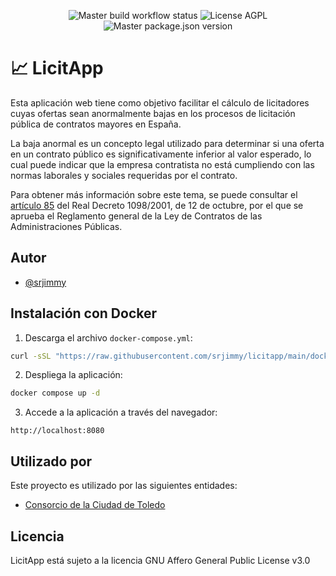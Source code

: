 <p align="center">
  <img alt="Master build workflow status" src="https://img.shields.io/github/actions/workflow/status/srjimmy/licitapp/build.yml?branch=master">
  <img alt="License AGPL" src="https://img.shields.io/github/license/srjimmy/licitapp">
  <img alt="Master package.json version" src="https://img.shields.io/github/package-json/v/srjimmy/licitapp/master">
</p>

# 📈 LicitApp

Esta aplicación web tiene como objetivo facilitar el cálculo de licitadores cuyas
ofertas sean anormalmente bajas en los procesos de licitación pública de contratos
mayores en España.

La baja anormal es un concepto legal utilizado para determinar si una oferta
en un contrato público es significativamente inferior al valor esperado, lo cual
puede indicar que la empresa contratista no está cumpliendo con las normas
laborales y sociales requeridas por el contrato.

Para obtener más información sobre este tema, se puede consultar el
[artículo 85](https://https://boe.es/buscar/act.php?id=BOE-A-2001-19995&p=20180505&tn=1#a85)
del Real Decreto 1098/2001, de 12 de octubre, por el que se aprueba el Reglamento
general de la Ley de Contratos de las Administraciones Públicas.

## Autor

- [@srjimmy](https://www.github.com/srjimmy)

## Instalación con Docker

1. Descarga el archivo `docker-compose.yml`:

~~~sh
curl -sSL "https://raw.githubusercontent.com/srjimmy/licitapp/main/docker-compose.yml"
~~~

2. Despliega la aplicación:

~~~sh
docker compose up -d
~~~

3. Accede a la aplicación a través del navegador:

~~~
http://localhost:8080
~~~

## Utilizado por

Este proyecto es utilizado por las siguientes entidades:

- [Consorcio de la Ciudad de Toledo](https://consorciotoledo.com/)

## Licencia

LicitApp está sujeto a la licencia GNU Affero General Public License v3.0